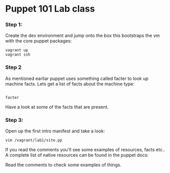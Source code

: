 # Puppet 101 Lab class

### Step 1:

Create the dev environment and jump onto the box this bootstraps the vm with the core puppet packages:

```
vagrant up
vagrant ssh
```

### Step 2 

As mentioned earliar puppet uses something called facter to look up machine facts. Lets get a list of facts about the machine type:

```

facter 

```

Have a look at some of the facts that are present.


### Step 3: 

Open up the first intro manifest and take a look:

```
vim /vagrant/lab1/site.pp

```

If you read the comments you'll see some examples of resources, facts etc.. A complete list of native resources can be found in the puppet docs: 



Read the comments to check some examples of things.
